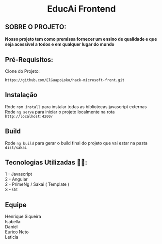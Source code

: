# <h1 align="center"> **EducAi Frontend** </h1>

## SOBRE O PROJETO:
#### Nosso projeto tem como premissa fornecer um ensino de qualidade e que seja acessivel a todos e em qualquer lugar do mundo
## Pré-Requisitos:
Clone do Projeto:
```
https://github.com/ElGuapoLoko/hack-microsoft-front.git
```

## Instalação
Rode `npm install` para instalar todas as bibliotecas javascript externas \
Rode `ng serve` para iniciar o projeto localmente na rota `http://localhost:4200/`

## Build
Rode `ng build` para gerar o build final do projeto que vai estar na pasta `dist/sakai`

## Tecnologias Utilizadas 👨‍💻:
1 - Javascript \
2 - Angular \
2 - PrimeNg / Sakai ( Template ) \
3 - Git

## Equipe

Henrique Siqueira \
Isabella \
Daniel \
Eurico Neto \
Leticia
